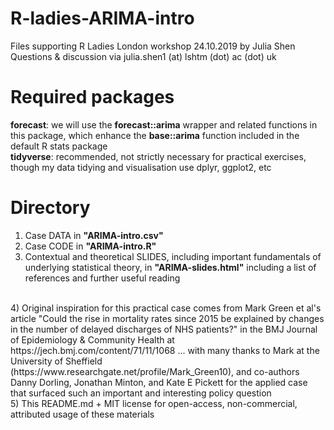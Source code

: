 # R-ladies-ARIMA-intro
Files supporting R Ladies London workshop 24.10.2019 by Julia Shen <br>
Questions & discussion via julia.shen1 (at) lshtm (dot) ac (dot) uk

# Required packages
<b>forecast</b>: we will use the <b>forecast::arima</b> wrapper and related functions in this package, which enhance the <b>base::arima</b> function included in the default R stats package <br>
<b>tidyverse</b>: recommended, not strictly necessary for practical exercises, though my data tidying and visualisation use dplyr, ggplot2, etc

# Directory
1) Case DATA in <b>"ARIMA-intro.csv"</b>
2) Case CODE in <b>"ARIMA-intro.R"</b>
3) Contextual and theoretical SLIDES, including important fundamentals of underlying statistical theory, in <b>"ARIMA-slides.html"</b> including a list of references and further useful reading
<br>
4) Original inspiration for this practical case comes from Mark Green et al's article "Could the rise in mortality rates since 2015 be explained by changes in the number of delayed discharges of NHS patients?" in the BMJ Journal of Epidemiology & Community Health at https://jech.bmj.com/content/71/11/1068
... with many thanks to Mark at the University of Sheffield (https://www.researchgate.net/profile/Mark_Green10), and co-authors Danny Dorling, Jonathan Minton, and Kate E Pickett for the applied case that surfaced such an important and interesting policy question
<br>
5) This README.md + MIT license for open-access, non-commercial, attributed usage of these materials
